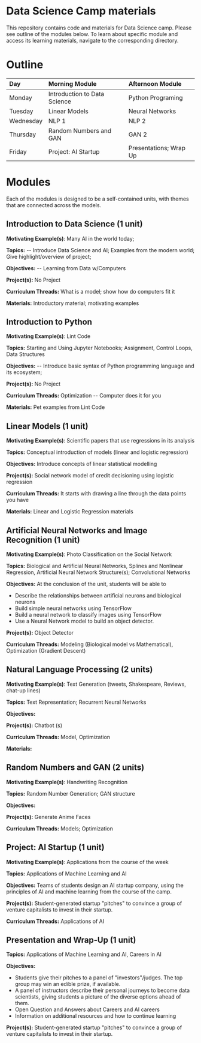 # Data Science Camp materials

This repository contains code and materials for Data Science camp. Please see outline of the modules below. To learn about specific module and access its learning materials, navigate to the corresponding directory.


# Outline


 |Day  | Morning Module | Afternoon Module |
 |:----|:---------------|:-----------------|
 |Monday | Introduction to Data Science | Python Programing |
 |Tuesday | Linear Models | Neural Networks|
 |Wednesday | NLP 1 | NLP 2 |
 |Thursday | Random Numbers and GAN  | GAN 2 |
 |Friday | Project: AI Startup | Presentations; Wrap Up |



 

# Modules

Each of the modules is designed to be a self-contained units, with themes that are connected across the models.

 

## Introduction to Data Science (1 unit)

 

**Motivating Example(s)**:  Many AI in the world today;

 

**Topics:** -- Introduce Data Science and AI; Examples from the modern world; Give highlight/overview of project;


**Objectives:** -- Learning from Data w/Computers

 

**Project(s):** No Project

 

**Curriculum Threads:** What is a model; show how do computers fit it

 

**Materials:** Introductory material; motivating examples


## Introduction to Python

 

**Motivating Example(s)**: Lint Code

 

**Topics:** Starting and Using Jupyter Notebooks; Assignment, Control Loops, Data Structures


**Objectives:** -- Introduce basic syntax of Python programming language and its ecosystem;


**Project(s):**  No Project

 

**Curriculum Threads:** Optimization -- Computer does it for you

 

**Materials:** Pet examples from Lint Code
 

## Linear Models (1 unit)

 

**Motivating Example(s)**: Scientific papers that use regressions in its analysis

 

**Topics:** Conceptual introduction of models (linear and logistic regression)


**Objectives:** Introduce concepts of linear statistical modelling
 


**Project(s):** Social network model of credit decisioning using logistic regression

 

**Curriculum Threads:** It starts with drawing a line through the data points you have

 

**Materials:** Linear and Logistic Regression materials

 

## Artificial Neural Networks and Image Recognition (1 unit)

 

**Motivating Example(s)**: Photo Classification on the Social Network

 

**Topics:** Biological and Artificial Neural Networks, Splines and Nonlinear Regression, Artificial Neural Network Structure(s); Convolutional Networks


**Objectives:** At the conclusion of the unit, students will be able to 

* Describe the relationships between artificial neurons and biological neurons
* Build simple neural networks using TensorFlow
* Build a neural network to classify images using TensorFlow
* Use a Neural Network model to build an object detector.
 


**Project(s):** Object Detector

 

**Curriculum Threads:**  Modeling (Biological model vs Mathematical), Optimization (Gradient Descent)




## Natural Language Processing (2 units)

 

**Motivating Example(s)**: Text Generation (tweets, Shakespeare, Reviews, chat-up lines)

 

**Topics:** Text Representation; Recurrent Neural Networks

 **Objectives:** 


**Project(s):** Chatbot (s)

 

**Curriculum Threads:** Model, Optimization

 

**Materials:**


 

## Random Numbers and GAN  (2 units)

 

**Motivating Example(s)**: Handwriting Recognition

 

**Topics:** Random Number Generation; GAN structure


**Objectives:** 
 


**Project(s):**  Generate Anime Faces

 

**Curriculum Threads:** Models; Optimization

 

## Project: AI Startup (1 unit)

 

**Motivating Example(s)**: Applications from the course of the week

 

**Topics:** Applications of Machine Learning and AI


**Objectives:** Teams of students design an AI startup company, using the principles of AI and machine learning from the course of the camp.
 


**Project(s):**  Student-generated startup "pitches" to convince a group of venture capitalists to invest in their startup.

 

**Curriculum Threads:** Applications of AI


## Presentation and Wrap-Up (1 unit)

**Topics:** Applications of Machine Learning and AI, Careers in AI


**Objectives:** 

* Students give their pitches to a panel of "investors"/judges.  The top group may win an edible prize, if available.
* A panel of instructors describe their personal journeys to become data scientists, giving students a picture of the diverse options ahead of them.
* Open Question and Answers about Careers and AI careers
* Information on additional resources and how to continue learning
 


**Project(s):**  Student-generated startup "pitches" to convince a group of venture capitalists to invest in their startup.